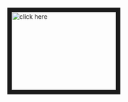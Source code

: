 <a href="http://www.youtube.com/watch?feature=player_embedded&v=b_aaHWIwv7c&t=12s
" target="_blank"><img src="http://img.youtube.com/vi/https://www.youtube.com/watch?v=b_aaHWIwv7c&t=12s/0.jpg" 
alt="click here" width="240" height="180" border="10" /></a>
